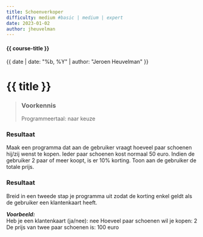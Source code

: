 ```yaml
---
title: Schoenverkoper
difficulty: medium #basic | medium | expert
date: 2023-01-02
author: jheuvelman
---
```


#### {{ course-title }}
{{ date | date: "%b, %Y" | author: "Jeroen Heuvelman" }}


# {{ title }}

> ### Voorkennis
> Programmeertaal: naar keuze

### Resultaat
Maak een programma dat aan de gebruiker vraagt hoeveel paar schoenen
hij/zij wenst te kopen. Ieder paar schoenen kost normaal 50 euro. Indien
de gebruiker 2 paar of meer koopt, is er 10% korting. Toon aan de
gebruiker de totale prijs.

### Resultaat
Breid in een tweede stap je programma uit zodat de korting enkel geldt
als de gebruiker een klantenkaart heeft.

***Voorbeeld:***  
Heb je een klantenkaart (ja/nee): nee Hoeveel paar schoenen wil je
kopen: 2 De prijs van twee paar schoenen is: 100 euro
